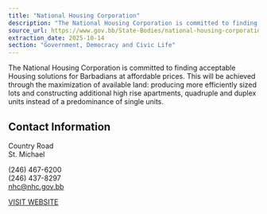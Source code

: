 ```yaml
---
title: "National Housing Corporation"
description: "The National Housing Corporation is committed to finding acceptable housing solutions for Barbadians at affordable prices, focusing on efficient land use and diverse housing units."
source_url: https://www.gov.bb/State-Bodies/national-housing-corporation
extraction_date: 2025-10-14
section: "Government, Democracy and Civic Life"
---
```

The National Housing Corporation is committed to finding acceptable Housing solutions for Barbadians at affordable prices. This will be achieved through the maximization of available land: producing more efficiently sized lots and constructing additional high rise apartments, quadruple and duplex units instead of a predominance of single units.

## Contact Information

Country Road  
St. Michael

(246) 467-6200  
(246) 437-8297  
nhc@nhc.gov.bb

[VISIT WEBSITE](http://www.nhc.gov.bb/)
```